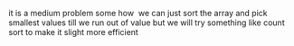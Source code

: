 it is a medium problem some how
​
we can just sort the array and pick smallest values till we run out of value but we
will try something like count sort to make it slight more efficient
​
​